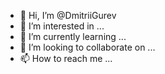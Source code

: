 - 👋 Hi, I’m @DmitriiGurev
- 👀 I’m interested in ...
- 🌱 I’m currently learning ...
- 💞️ I’m looking to collaborate on ...
- 📫 How to reach me ...

<!---
DmitriiGurev/DmitriiGurev is a ✨ special ✨ repository because its `README.md` (this file) appears on your GitHub profile.
You can click the Preview link to take a look at your changes.
--->
